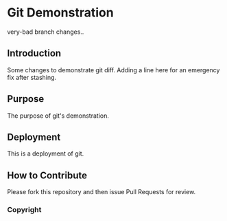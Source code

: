 # Git Demonstration

very-bad branch changes..

## Introduction

Some changes to demonstrate git diff.
Adding a line here for an emergency fix after stashing.

## Purpose

The purpose of git's demonstration.

## Deployment

This is a deployment of git.

## How to Contribute

Please fork this repository and then issue Pull Requests for review.

### Copyright


